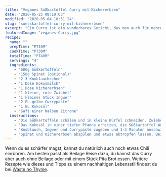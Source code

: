 ```yaml
---
title: "Veganes Süßkartoffel Curry mit Kichererbsen"
date: "2020-05-25 08:19:03"
modified: "2020-05-04 18:51:24"
slug: "suesskartoffel-curry-mit-kichererbsen"
excerpt: "Ein Curry ist ein wunderbares Gericht, das man auch für mehrere Tage vorkochen und essen kann. Dazu kommt, dass man die Zutaten immer neu variieren kann und auch die Toppings und Beilagen ganz optional sind."
featuredImage: "veganes-Curry.jpg"
recipe:
  name: ""
  prepTime: "PT10M"
  cookTime: "PT30M"
  totalTime: "PT40M"
  servings: "4"
  ingredients:
    - "600g Süßkartoffeln"
    - "150g Spinat (optional)"
    - "2-3 Knoblauchzehen"
    - "1 Dose Kokosmilch"
    - "1 Dose Kichererbsen"
    - "1 kleine, rote Zwiebel"
    - "1 kleines Stück Ingwer"
    - "2 EL gelbe Currypaste"
    - "1 EL Kokosöl"
    - "Saft einer halben Zitrone"
  instructions:
    - "Die Süßkartoffeln schälen und in kleine Würfel schneiden. Zwiebel und Knoblauchzehen abziehen und zusammen mit dem Ingwer fein hacken."
    - "Das Kokosöl in einer tiefen Pfanne erhitzen, die Süßkartoffel Würfel und Zwiebel darin unter gelegentlichem Umrühren für einige Minuten anbraten."
    - "Knoblauch, Ingwer und Currypaste zugeben und 1-3 Minuten anschwitzen. Dann die Kokosmilch zugeben und zum Kochen bringen. Hitze etwas runter drehen und für 15 Minuten köcheln lassen, gelegentlich umrühren."
    - "Spinat und Kichererbsen abspülen und etwas abtropfen lassen. Beides ins Curry zugeben und unterheben. Sobald der Spinat zusammen gefallen ist, ist das Curry fertig."
---
```


Wenn du es schärfer magst, kannst du natürlich auch noch etwas Chili einrühren. Am besten passt als Beilage Reise dazu, du kannst das Curry aber auch ohne Beilage oder mit einem Stück Pita Brot essen. Weitere Rezepte wie dieses und Tipps zu einem nachhaltigen Lebensstil findest du bei [Waste no Thyme](https://wastenothyme.com).